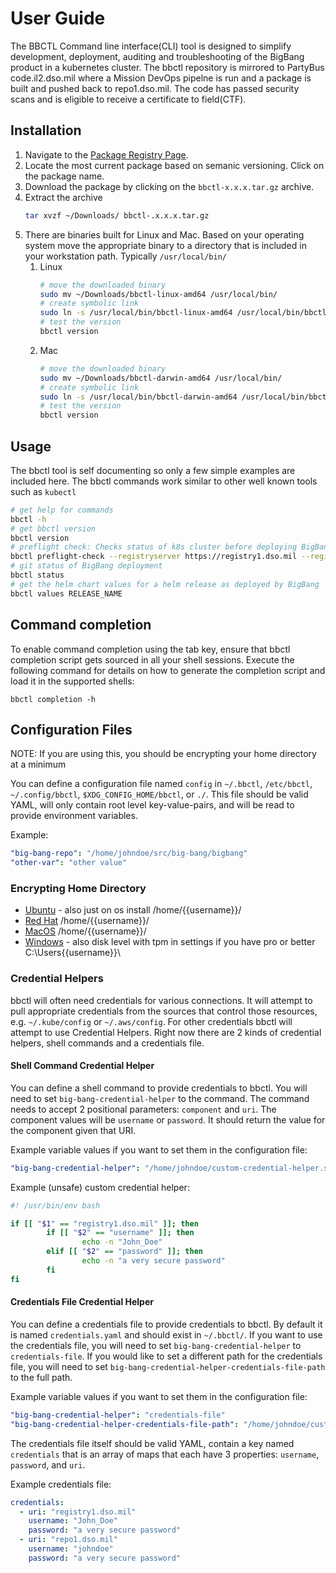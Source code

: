 # User Guide

The BBCTL Command line interface(CLI) tool is designed to simplify development, deployment, auditing and troubleshooting of the BigBang product in a kubernetes cluster. The bbctl repository is mirrored to PartyBus code.il2.dso.mil where a Mission DevOps pipelne is run and a package is built and pushed back to repo1.dso.mil. The code has passed security scans and is eligible to receive a certificate to field(CTF).

## Installation

1. Navigate to the [Package Registry Page](https://repo1.dso.mil/big-bang/product/packages/bbctl/-/packages). 
1. Locate the most current package based on semanic versioning. Click on the package name. 
1. Download the package by clicking on the ```bbctl-x.x.x.tar.gz``` archive.
1. Extract the archive
    ```bash
    tar xvzf ~/Downloads/ bbctl-.x.x.x.tar.gz
    ```
1. There are binaries built for Linux and Mac. Based on your operating system move the appropriate binary to a directory that is included in your workstation path. Typically `/usr/local/bin/`
    1. Linux
        ```bash
        # move the downloaded binary
        sudo mv ~/Downloads/bbctl-linux-amd64 /usr/local/bin/
        # create symbolic link
        sudo ln -s /usr/local/bin/bbctl-linux-amd64 /usr/local/bin/bbctl
        # test the version
        bbctl version
        ```
    1. Mac
        ```bash
        # move the downloaded binary
        sudo mv ~/Downloads/bbctl-darwin-amd64 /usr/local/bin/
        # create symbolic link
        sudo ln -s /usr/local/bin/bbctl-darwin-amd64 /usr/local/bin/bbctl
        # test the version
        bbctl version
        ```

## Usage

The bbctl tool is self documenting so only a few simple examples are included here. The bbctl commands work similar to other well known tools such as `kubectl`

```bash
# get help for commands
bbctl -h
# get bbctl version
bbctl version
# preflight check: Checks status of k8s cluster before deploying BigBang
bbctl preflight-check --registryserver https://registry1.dso.mil --registryusername your.name --registrypassword yourPassword
# git status of BigBang deployment
bbctl status
# get the helm chart values for a helm release as deployed by BigBang
bbctl values RELEASE_NAME
```

## Command completion

To enable command completion using the tab key, ensure that bbctl completion script gets sourced in all your shell sessions. Execute the following command for details on how to generate the completion script and load it in the supported shells:

```
bbctl completion -h
```

## Configuration Files

NOTE: If you are using this, you should be encrypting your home directory at a minimum

You can define a configuration file named `config` in `~/.bbctl`, `/etc/bbctl`, `~/.config/bbctl`, `$XDG_CONFIG_HOME/bbctl`, or `./`. This file should be valid YAML, will only contain root level key-value-pairs, and will be read to provide environment variables.

Example:

```yaml
"big-bang-repo": "/home/johndoe/src/big-bang/bigbang"
"other-var": "other value"
```

### Encrypting Home Directory

- [Ubuntu](https://askubuntu.com/questions/1335006/what-is-the-recommended-method-to-encrypt-the-home-directory-in-ubuntu-21-04) - also just on os install /home/{{username}}/
- [Red Hat](https://access.redhat.com/documentation/en-us/red_hat_enterprise_linux/9/html/security_hardening/encrypting-block-devices-using-luks_security-hardening) /home/{{username}}/
- [MacOS](https://support.apple.com/guide/mac-help/protect-your-mac-information-with-encryption-mh40593/mac#:~:text=In%20the%20Finder%20on%20your,password%20in%20a%20safe%20place.) /home/{{username}}/
- [Windows](https://support.microsoft.com/en-us/windows/how-to-encrypt-a-file-1131805c-47b8-2e3e-a705-807e13c10da7) - also disk level with tpm in settings if you have pro or better C:\Users\{{username}}\

### Credential Helpers

bbctl will often need credentials for various connections. It will attempt to pull appropriate credentials from the sources that control those resources, e.g. `~/.kube/config` or `~/.aws/config`. For other credentials bbctl will attempt to use Credential Helpers. Right now there are 2 kinds of credential helpers, shell commands and a credentials file.

#### Shell Command Credential Helper

You can define a shell command to provide credentials to bbctl. You will need to set `big-bang-credential-helper` to the command. The command needs to accept 2 positional parameters: `component` and `uri`. The component values will be `username` or `password`. It should return the value for the component given that URI.

Example variable values if you want to set them in the configuration file:

```yaml
"big-bang-credential-helper": "/home/johndoe/custom-credential-helper.sh"
```

Example (unsafe) custom credential helper:

```bash
#! /usr/bin/env bash

if [[ "$1" == "registry1.dso.mil" ]]; then
        if [[ "$2" == "username" ]]; then
                echo -n "John_Doe"
        elif [[ "$2" == "password" ]]; then
                echo -n "a very secure password"
        fi
fi

```

#### Credentials File Credential Helper

You can define a credentials file to provide credentials to bbctl. By default it is named `credentials.yaml` and should exist in `~/.bbctl/`. If you want to use the credentials file, you will need to set `big-bang-credential-helper` to `credentials-file`. If you would like to set a different path for the credentials file, you will need to set `big-bang-credential-helper-credentials-file-path` to the full path.

Example variable values if you want to set them in the configuration file:

```yaml
"big-bang-credential-helper": "credentials-file"
"big-bang-credential-helper-credentials-file-path": "/home/johndoe/customFilePath.yaml"
```

The credentials file itself should be valid YAML, contain a key named `credentials` that is an array of maps that each have 3 properties: `username`, `password`, and `uri`.

Example credentials file:

```yaml
credentials:
  - uri: "registry1.dso.mil"
    username: "John_Doe"
    password: "a very secure password"
  - uri: "repo1.dso.mil"
    username: "johndoe"
    password: "a very secure password"
```
